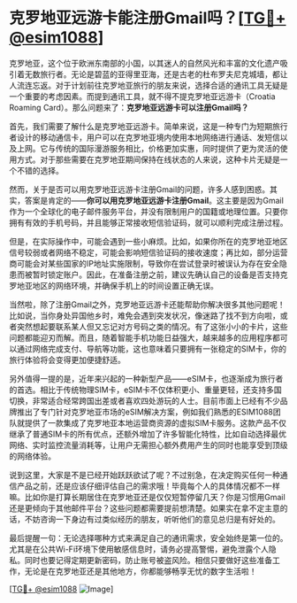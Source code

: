 # 克罗地亚远游卡能注册Gmail吗？[[TG💪+ @esim1088](https://t.me/s/esim1088)]

克罗地亚，这个位于欧洲东南部的小国，以其迷人的自然风光和丰富的文化遗产吸引着无数旅行者。无论是碧蓝的亚得里亚海，还是古老的杜布罗夫尼克城墙，都让人流连忘返。对于计划前往克罗地亚旅行的朋友来说，选择合适的通讯工具无疑是一个重要的考虑因素。而提到通讯工具，就不得不提克罗地亚远游卡（Croatia Roaming Card）。那么问题来了：**克罗地亚远游卡可以注册Gmail吗？**

首先，我们需要了解什么是克罗地亚远游卡。简单来说，这是一种专门为短期旅行者设计的移动通信卡，用户可以在克罗地亚境内使用本地网络进行通话、发短信以及上网。它与传统的国际漫游服务相比，价格更加实惠，同时提供了更为灵活的使用方式。对于那些需要在克罗地亚期间保持在线状态的人来说，这种卡片无疑是一个不错的选择。

然而，关于是否可以用克罗地亚远游卡注册Gmail的问题，许多人感到困惑。其实，答案是肯定的——**你可以用克罗地亚远游卡注册Gmail**。这主要是因为Gmail作为一个全球化的电子邮件服务平台，并没有限制用户的国籍或地理位置。只要你拥有有效的手机号码，并且能够正常接收短信验证码，就可以顺利完成注册过程。

但是，在实际操作中，可能会遇到一些小麻烦。比如，如果你所在的克罗地亚地区信号较弱或者网络不稳定，可能会影响短信验证码的接收速度；再比如，部分运营商可能会对某些国家的IP地址实施限制，导致你在尝试登录时被误认为存在安全隐患而被暂时锁定账户。因此，在准备注册之前，建议先确认自己的设备是否支持克罗地亚地区的网络环境，并确保手机上的时间设置正确无误。

当然啦，除了注册Gmail之外，克罗地亚远游卡还能帮助你解决很多其他问题呢！比如说，当你身处异国他乡时，难免会遇到突发状况，像迷路了找不到方向啦，或者突然想起要联系某人但又忘记对方号码之类的情况。有了这张小小的卡片，这些问题都能迎刃而解。而且，随着智能手机功能日益强大，越来越多的应用程序都可以通过网络完成支付、导航等功能，这也意味着只要拥有一张稳定的SIM卡，你的旅行体验将会变得更加便捷舒适。

另外值得一提的是，近年来兴起的一种新型产品——eSIM卡，也逐渐成为旅行者的首选。相比于传统物理SIM卡，eSIM卡不仅体积更小、重量更轻，还支持多国切换，非常适合经常跨国出差或者喜欢四处游玩的人士。目前市面上已经有不少品牌推出了专门针对克罗地亚市场的eSIM解决方案，例如我们熟悉的ESIM1088团队就提供了一款集成了克罗地亚本地运营商资源的虚拟SIM卡服务。这款产品不仅继承了普通SIM卡的所有优点，还额外增加了许多智能化特性，比如自动选择最优网络、实时监控流量消耗等，让用户无需担心额外费用产生的同时也能享受到顶级的网络体验。

说到这里，大家是不是已经开始跃跃欲试了呢？不过别急，在决定购买任何一种通信产品之前，还是应该仔细评估自己的需求哦！毕竟每个人的具体情况都不一样嘛。比如你是打算长期居住在克罗地亚还是仅仅短暂停留几天？你是习惯用Gmail还是更倾向于其他邮件平台？这些问题都需要提前想清楚。如果实在拿不定主意的话，不妨咨询一下身边有过类似经历的朋友，听听他们的意见总归是有好处的。

最后提醒一句：无论选择哪种方式来满足自己的通讯需求，安全始终是第一位的。尤其是在公共Wi-Fi环境下使用敏感信息时，请务必提高警惕，避免泄露个人隐私。同时也要记得定期更新密码，防止账号被盗风险。相信只要做好这些准备工作，无论是在克罗地亚还是其他地方，你都能够畅享无忧的数字生活啦！

[[TG💪+ @esim1088](https://t.me/s/esim1088) ![Image](https://i.postimg.cc/4NQfJmqS/Snipaste-2025-05-13-00-14-12.png)]